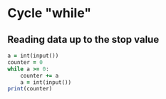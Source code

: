 Cycle "while"
==============
Reading data up to the stop value
---------------------------------
`````````````````ruby
a = int(input())
counter = 0
while a >= 0:
    counter += a 
    a = int(input())
print(counter)
````````````````````````
